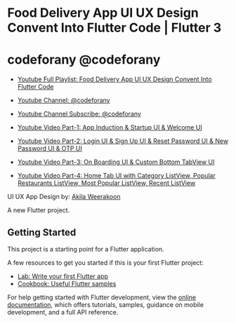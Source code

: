 # Food Delivery App UI UX Design Convent Into Flutter Code | Flutter 3

# codeforany @codeforany

- [Youtube Full Playlist: Food Delivery App UI UX Design Convent Into Flutter Code](https://www.youtube.com/playlist?list=PLzcRC7PA0xWQ2rYRGhSLjEvCXi3PS9J3N)
- [Youtube Channel: @codeforany](https://www.youtube.com/channel/UCdQTp9wRK5vAOlEQZf9PHSg)
- [Youtube Channel Subscribe: @codeforany](https://www.youtube.com/channel/UCdQTp9wRK5vAOlEQZf9PHSg?sub_confirmation=1)


- [Youtube Video Part-1: App Induction & Startup UI & Welcome UI ](https://youtu.be/z8NHvp4tbrQ)
- [Youtube Video Part-2: Login UI & Sign Up UI & Reset Password UI & New Password UI & OTP UI ](https://youtu.be/UYq7KGd15Cw)
- [Youtube Video Part-3: On Boarding UI & Custom Bottom TabView UI ](https://youtu.be/EaHkIxwYv_Y)
- [Youtube Video Part-4: Home Tab UI with Category ListView, Popular Restaurants ListView, Most Popular ListView, Recent ListView ](https://youtu.be/8tR-_-VLMb0)


UI UX App Design by: [Akila Weerakoon](https://www.behance.net/gallery/108639283/Meal-Monkey-Food-delivery-iOS-mobile-application)

A new Flutter project.

## Getting Started

This project is a starting point for a Flutter application.

A few resources to get you started if this is your first Flutter project:

- [Lab: Write your first Flutter app](https://docs.flutter.dev/get-started/codelab)
- [Cookbook: Useful Flutter samples](https://docs.flutter.dev/cookbook)

For help getting started with Flutter development, view the
[online documentation](https://docs.flutter.dev/), which offers tutorials,
samples, guidance on mobile development, and a full API reference.
